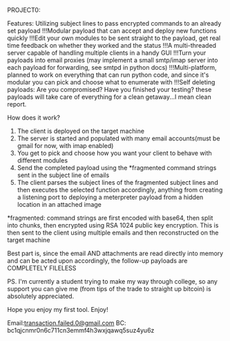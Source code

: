 PROJECT0:

Features:
Utilizing subject lines to pass encrypted commands to an already set payload
!!!Modular payload that can accept and deploy new functions quickly
!!!Edit your own modules to be sent straight to the payload, get real time feedback on whether they worked and the status
!!!A multi-threaded server capable of handling multiple clients in a handy GUI
!!!Turn your payloads into email proxies (may implement a small smtp/imap server into each payload for forwarding, see smtpd in python docs)
!!!Multi-platform, planned to work on everything that can run python code, and since it's modular you can pick and choose what to enumerate with
!!!Self deleting payloads: Are you compromised? Have you finished your testing? these payloads will take care of everything for a clean getaway...I mean clean report.


How does it work?
1. The client is deployed on the target machine
2. The server is started and populated with many email accounts(must be gmail for now, with imap enabled)
3. You get to pick and choose how you want your client to behave with different modules
4. Send the completed payload using the *fragmented command strings sent in the subject line of emails
5. The client parses the subject lines of the fragmented subject lines and then executes the selected function accordingly, anything from creating a listening
port to deploying a meterpreter payload from a hidden location in an attached image

*fragmented: command strings are first encoded with base64, then split into chunks, then encrypted using RSA 1024 public key encryption. This is then sent to the client using multiple emails and then reconstructed on the target machine

Best part is, since the email AND attachments are read directly into memory and can be acted upon accordingly, the follow-up payloads are COMPLETELY FILELESS


PS. I'm currently a student trying to make my way through college, so any support you can give me (from tips of the trade to straight up bitcoin) is absolutely appreciated.

Hope you enjoy my first tool. Enjoy!

Email:transaction.failed.0@gmail.com
BC: bc1qjcnmr0n6c711cn3emmf4h3wxjqawq5suz4yu6z
